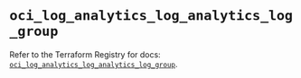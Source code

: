 # `oci_log_analytics_log_analytics_log_group`

Refer to the Terraform Registry for docs: [`oci_log_analytics_log_analytics_log_group`](https://registry.terraform.io/providers/oracle/oci/6.18.0/docs/resources/log_analytics_log_analytics_log_group).
